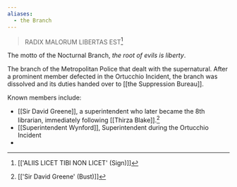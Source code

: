 ```yaml
---
aliases:
  - the Branch
---
```

> RADIX MALORUM LIBERTAS EST[^1]

The motto of the Nocturnal Branch, *the root of evils is liberty*.

The branch of the Metropolitan Police that dealt with the supernatural. After a prominent member defected in the Ortucchio Incident, the branch was dissolved and its duties handed over to [[the Suppression Bureau]].

Known members include:
- [[Sir David Greene]], a superintendent who later became the 8th librarian, immediately following [[Thirza Blake]].[^2]
- [[Superintendent Wynford]], Superintendent during the Ortucchio Incident
- 

[^1]: [['ALIIS LICET TIBI NON LICET' (Sign)]]
[^2]: [['Sir David Greene' (Bust)]]
